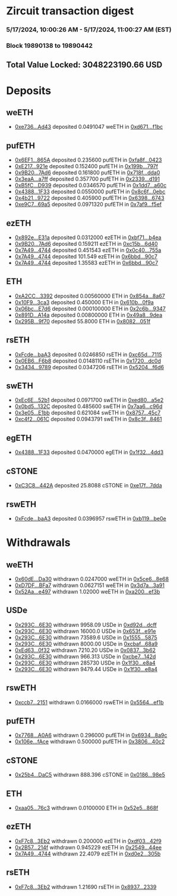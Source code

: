 # Zircuit transaction digest
### 5/17/2024, 10:00:26 AM - 5/17/2024, 11:00:27 AM (EST)
### Block 19890138 to 19890442

## Total Value Locked: 3048223190.66 USD

# Deposits
## weETH
- [0xe736...Ad43](https://etherscan.io/address/0xe73685DE363A6cA2cBbdbC9eB59a4004CDbdAd43) deposited 0.0491047 weETH in [0xd671...f1bc](https://etherscan.io/tx/0xe73685DE363A6cA2cBbdbC9eB59a4004CDbdAd43)
## pufETH
- [0x6EF1...865A](https://etherscan.io/address/0x6EF10E75714d579b318ED55012e32C183b76865A) deposited 0.235600 pufETH in [0xfa8f...0423](https://etherscan.io/tx/0x6EF10E75714d579b318ED55012e32C183b76865A)
- [0xE217...921e](https://etherscan.io/address/0xE217f60d6898876e41FE47b34F3bA271A38d921e) deposited 0.152400 pufETH in [0x199b...797f](https://etherscan.io/tx/0xE217f60d6898876e41FE47b34F3bA271A38d921e)
- [0x9B20...7Ad6](https://etherscan.io/address/0x9B20c6963E3086d4020A513D3Ac74D4E82C97Ad6) deposited 0.161800 pufETH in [0x718f...dda0](https://etherscan.io/tx/0x9B20c6963E3086d4020A513D3Ac74D4E82C97Ad6)
- [0x3eaA...a7ff](https://etherscan.io/address/0x3eaAD7920576Ca93880359958f4bdc1e794Ca7ff) deposited 0.357700 pufETH in [0x2339...d191](https://etherscan.io/tx/0x3eaAD7920576Ca93880359958f4bdc1e794Ca7ff)
- [0xB5fC...D939](https://etherscan.io/address/0xB5fC932210513d2E6fE4Da8980181bD5ad21D939) deposited 0.0346570 pufETH in [0x1dd7...a60c](https://etherscan.io/tx/0xB5fC932210513d2E6fE4Da8980181bD5ad21D939)
- [0x4388...1F33](https://etherscan.io/address/0x4388A92480531B83d29462E4B3E1e66826A51F33) deposited 0.0550000 pufETH in [0x8c6f...0ebc](https://etherscan.io/tx/0x4388A92480531B83d29462E4B3E1e66826A51F33)
- [0x4b21...9722](https://etherscan.io/address/0x4b217A59391B9e83F88B83f3a8B319564F989722) deposited 0.405900 pufETH in [0x6398...6743](https://etherscan.io/tx/0x4b217A59391B9e83F88B83f3a8B319564F989722)
- [0xe9C7...69a5](https://etherscan.io/address/0xe9C777F017A169b22F76358A47021f040b7E69a5) deposited 0.0971320 pufETH in [0x7af9...f5ef](https://etherscan.io/tx/0xe9C777F017A169b22F76358A47021f040b7E69a5)
## ezETH
- [0x892e...E31a](https://etherscan.io/address/0x892eAeED83363C3854c48AF3C3f88d93FdD1E31a) deposited 0.0312000 ezETH in [0xbf71...b4ea](https://etherscan.io/tx/0x892eAeED83363C3854c48AF3C3f88d93FdD1E31a)
- [0x9B20...7Ad6](https://etherscan.io/address/0x9B20c6963E3086d4020A513D3Ac74D4E82C97Ad6) deposited 0.159211 ezETH in [0xc15b...6d40](https://etherscan.io/tx/0x9B20c6963E3086d4020A513D3Ac74D4E82C97Ad6)
- [0x7A49...4744](https://etherscan.io/address/0x7A493Be5c2ce014cD049Bf178a1ac0Db1B434744) deposited 0.451543 ezETH in [0x0c40...755a](https://etherscan.io/tx/0x7A493Be5c2ce014cD049Bf178a1ac0Db1B434744)
- [0x7A49...4744](https://etherscan.io/address/0x7A493Be5c2ce014cD049Bf178a1ac0Db1B434744) deposited 101.549 ezETH in [0x6bbd...90c7](https://etherscan.io/tx/0x7A493Be5c2ce014cD049Bf178a1ac0Db1B434744)
- [0x7A49...4744](https://etherscan.io/address/0x7A493Be5c2ce014cD049Bf178a1ac0Db1B434744) deposited 1.35583 ezETH in [0x6bbd...90c7](https://etherscan.io/tx/0x7A493Be5c2ce014cD049Bf178a1ac0Db1B434744)
## ETH
- [0xA2CC...3392](https://etherscan.io/address/0xA2CC0d91b51DdDDc809f0e5CE8991963d8623392) deposited 0.00560000 ETH in [0x854a...8a67](https://etherscan.io/tx/0xA2CC0d91b51DdDDc809f0e5CE8991963d8623392)
- [0x10F9...3ca3](https://etherscan.io/address/0x10F9ec8E7967Ba8c391830374Ad6eE51De6c3ca3) deposited 0.450000 ETH in [0x610b...0f9a](https://etherscan.io/tx/0x10F9ec8E7967Ba8c391830374Ad6eE51De6c3ca3)
- [0x06bc...E7d6](https://etherscan.io/address/0x06bc40A8E32947d9aFEBb6C34d05d20bDb44E7d6) deposited 0.000100000 ETH in [0x2c6b...9347](https://etherscan.io/tx/0x06bc40A8E32947d9aFEBb6C34d05d20bDb44E7d6)
- [0x891D...A14a](https://etherscan.io/address/0x891Db2F5936Cd993279987cACF10a001Bd02A14a) deposited 0.00800000 ETH in [0x49a8...9dea](https://etherscan.io/tx/0x891Db2F5936Cd993279987cACF10a001Bd02A14a)
- [0x295B...9f70](https://etherscan.io/address/0x295B4Ed261943b1B0B7F3A88e9C4975F6B489f70) deposited 55.8000 ETH in [0x8082...051f](https://etherscan.io/tx/0x295B4Ed261943b1B0B7F3A88e9C4975F6B489f70)
## rsETH
- [0xFcde...baA3](https://etherscan.io/address/0xFcde4d9d908e3FD21781f3f5F08ac722a33EbaA3) deposited 0.0246850 rsETH in [0xc65d...7115](https://etherscan.io/tx/0xFcde4d9d908e3FD21781f3f5F08ac722a33EbaA3)
- [0x0EB6...F6b8](https://etherscan.io/address/0x0EB64536308669b6D12801966a01dcD7F04DF6b8) deposited 0.0148110 rsETH in [0x1720...dc0d](https://etherscan.io/tx/0x0EB64536308669b6D12801966a01dcD7F04DF6b8)
- [0x3434...9789](https://etherscan.io/address/0x34349c5569e7B846c3558961552D2202760A9789) deposited 0.0347206 rsETH in [0x5204...f6d6](https://etherscan.io/tx/0x34349c5569e7B846c3558961552D2202760A9789)
## swETH
- [0xEc6E...52b1](https://etherscan.io/address/0xEc6E507B2449E9f4AB6Fa9695541d1Cc8Cb852b1) deposited 0.0971700 swETH in [0xed80...a5e2](https://etherscan.io/tx/0xEc6E507B2449E9f4AB6Fa9695541d1Cc8Cb852b1)
- [0x0bd5...132C](https://etherscan.io/address/0x0bd54e59FF6b564cDD2c8a816D1d6EA0d99A132C) deposited 0.485600 swETH in [0x7aa6...c96d](https://etherscan.io/tx/0x0bd54e59FF6b564cDD2c8a816D1d6EA0d99A132C)
- [0x3e05...E1bb](https://etherscan.io/address/0x3e051c89cd06e6867ce98c758fCC665d2148E1bb) deposited 0.621084 swETH in [0x8757...45c7](https://etherscan.io/tx/0x3e051c89cd06e6867ce98c758fCC665d2148E1bb)
- [0xc4f2...061C](https://etherscan.io/address/0xc4f2980B4826881F2cb9CFB05b60c0Ab1B62061C) deposited 0.0943791 swETH in [0x8c3f...8461](https://etherscan.io/tx/0xc4f2980B4826881F2cb9CFB05b60c0Ab1B62061C)
## egETH
- [0x4388...1F33](https://etherscan.io/address/0x4388A92480531B83d29462E4B3E1e66826A51F33) deposited 0.0470000 egETH in [0x1f32...4dd3](https://etherscan.io/tx/0x4388A92480531B83d29462E4B3E1e66826A51F33)
## cSTONE
- [0xC3C8...442A](https://etherscan.io/address/0xC3C8E397e92C5f87aD2AfDAeC05149bC3d85442A) deposited 25.8088 cSTONE in [0xe17f...7dda](https://etherscan.io/tx/0xC3C8E397e92C5f87aD2AfDAeC05149bC3d85442A)
## rswETH
- [0xFcde...baA3](https://etherscan.io/address/0xFcde4d9d908e3FD21781f3f5F08ac722a33EbaA3) deposited 0.0396957 rswETH in [0xb119...be0e](https://etherscan.io/tx/0xFcde4d9d908e3FD21781f3f5F08ac722a33EbaA3)
# Withdrawals
## weETH
- [0x60dE...Da30](https://etherscan.io/address/0x60dE7FF4379931CA19f34e4bcDB6bab979a7Da30) withdrawn 0.0247000 weETH in [0x5ce6...8e68](https://etherscan.io/tx/0x60dE7FF4379931CA19f34e4bcDB6bab979a7Da30)
- [0xD7DF...BFa7](https://etherscan.io/address/0xD7DF7E085214743530afF339aFC420c7c720BFa7) withdrawn 0.0627151 weETH in [0x3d7a...3a91](https://etherscan.io/tx/0xD7DF7E085214743530afF339aFC420c7c720BFa7)
- [0x52Aa...e497](https://etherscan.io/address/0x52Aa899454998Be5b000Ad077a46Bbe360F4e497) withdrawn 1.02000 weETH in [0xa200...ef3b](https://etherscan.io/tx/0x52Aa899454998Be5b000Ad077a46Bbe360F4e497)
## USDe
- [0x293C...6E30](https://etherscan.io/address/0x293C6937D8D82e05B01335F7B33FBA0c8e256E30) withdrawn 9958.09 USDe in [0xd92d...dcff](https://etherscan.io/tx/0x293C6937D8D82e05B01335F7B33FBA0c8e256E30)
- [0x293C...6E30](https://etherscan.io/address/0x293C6937D8D82e05B01335F7B33FBA0c8e256E30) withdrawn 16000.0 USDe in [0x653f...e91e](https://etherscan.io/tx/0x293C6937D8D82e05B01335F7B33FBA0c8e256E30)
- [0x293C...6E30](https://etherscan.io/address/0x293C6937D8D82e05B01335F7B33FBA0c8e256E30) withdrawn 73589.6 USDe in [0x1555...5875](https://etherscan.io/tx/0x293C6937D8D82e05B01335F7B33FBA0c8e256E30)
- [0x293C...6E30](https://etherscan.io/address/0x293C6937D8D82e05B01335F7B33FBA0c8e256E30) withdrawn 8000.00 USDe in [0xcbaf...68a9](https://etherscan.io/tx/0x293C6937D8D82e05B01335F7B33FBA0c8e256E30)
- [0xEd63...0f32](https://etherscan.io/address/0xEd6332e5FAE09BE389f262B584688B6077670f32) withdrawn 7210.20 USDe in [0x0837...3b62](https://etherscan.io/tx/0xEd6332e5FAE09BE389f262B584688B6077670f32)
- [0x293C...6E30](https://etherscan.io/address/0x293C6937D8D82e05B01335F7B33FBA0c8e256E30) withdrawn 966.313 USDe in [0xcbe7...142d](https://etherscan.io/tx/0x293C6937D8D82e05B01335F7B33FBA0c8e256E30)
- [0x293C...6E30](https://etherscan.io/address/0x293C6937D8D82e05B01335F7B33FBA0c8e256E30) withdrawn 285730 USDe in [0x1f30...e8a4](https://etherscan.io/tx/0x293C6937D8D82e05B01335F7B33FBA0c8e256E30)
- [0x293C...6E30](https://etherscan.io/address/0x293C6937D8D82e05B01335F7B33FBA0c8e256E30) withdrawn 9479.44 USDe in [0x1f30...e8a4](https://etherscan.io/tx/0x293C6937D8D82e05B01335F7B33FBA0c8e256E30)
## rswETH
- [0xccb7...2151](https://etherscan.io/address/0xccb7C4FE4a7e7850936df3d7B7Aa0C35340a2151) withdrawn 0.0166000 rswETH in [0x5564...ef1b](https://etherscan.io/tx/0xccb7C4FE4a7e7850936df3d7B7Aa0C35340a2151)
## pufETH
- [0x7768...A0A6](https://etherscan.io/address/0x77686d0639a4346D7c78cfE9b922E7f9B27bA0A6) withdrawn 0.296000 pufETH in [0x6934...8a9c](https://etherscan.io/tx/0x77686d0639a4346D7c78cfE9b922E7f9B27bA0A6)
- [0x106e...fAce](https://etherscan.io/address/0x106e6a004ac885eE72Fb9E176a44AeF80cccfAce) withdrawn 0.500000 pufETH in [0x3806...40c2](https://etherscan.io/tx/0x106e6a004ac885eE72Fb9E176a44AeF80cccfAce)
## cSTONE
- [0x25b4...DaC5](https://etherscan.io/address/0x25b44A93cAadFAFFb569901C4745bcB80cD1DaC5) withdrawn 888.396 cSTONE in [0x0186...98e5](https://etherscan.io/tx/0x25b44A93cAadFAFFb569901C4745bcB80cD1DaC5)
## ETH
- [0xaa05...76c3](https://etherscan.io/address/0xaa05C8c173455A914094FcA9bF652f1aEAF376c3) withdrawn 0.0100000 ETH in [0x52e5...868f](https://etherscan.io/tx/0xaa05C8c173455A914094FcA9bF652f1aEAF376c3)
## ezETH
- [0xF7c8...3Eb2](https://etherscan.io/address/0xF7c800604dd7FFf0E5737a3468623f6b3df53Eb2) withdrawn 0.200000 ezETH in [0xdf03...42f9](https://etherscan.io/tx/0xF7c800604dd7FFf0E5737a3468623f6b3df53Eb2)
- [0x2B57...214f](https://etherscan.io/address/0x2B5726C1E61242D8e047f5b834ebAb4a8808214f) withdrawn 0.945229 ezETH in [0x2549...44ee](https://etherscan.io/tx/0x2B5726C1E61242D8e047f5b834ebAb4a8808214f)
- [0x7A49...4744](https://etherscan.io/address/0x7A493Be5c2ce014cD049Bf178a1ac0Db1B434744) withdrawn 22.4079 ezETH in [0xd0e2...305b](https://etherscan.io/tx/0x7A493Be5c2ce014cD049Bf178a1ac0Db1B434744)
## rsETH
- [0xF7c8...3Eb2](https://etherscan.io/address/0xF7c800604dd7FFf0E5737a3468623f6b3df53Eb2) withdrawn 1.21690 rsETH in [0x8937...2339](https://etherscan.io/tx/0xF7c800604dd7FFf0E5737a3468623f6b3df53Eb2)

